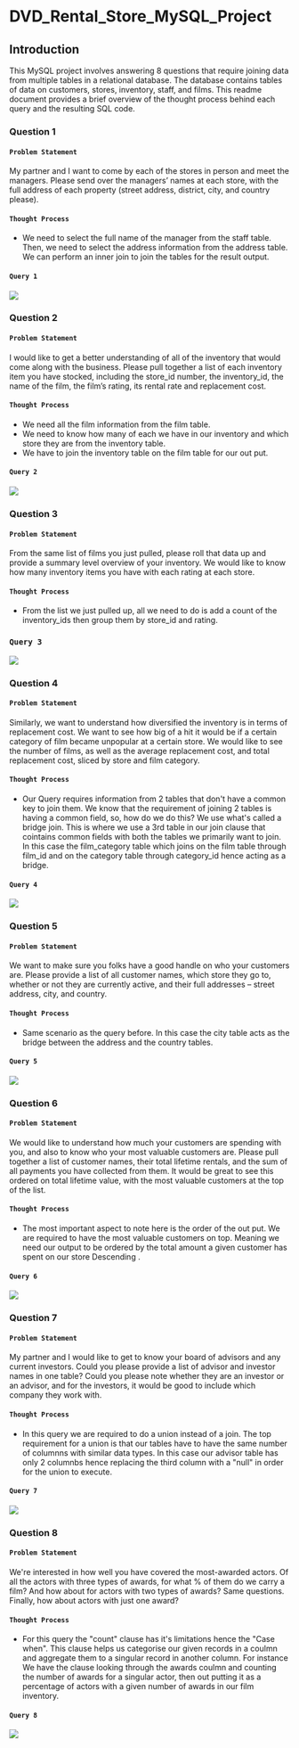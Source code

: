 # **DVD_Rental_Store_MySQL_Project**
## **Introduction**
This MySQL project involves answering 8 questions that require joining data from multiple tables in a relational database. The database contains tables of data on customers, stores, inventory, staff, and films. This readme document provides a brief overview of the thought process behind each query and the resulting SQL code.

### **Question 1**
#### `Problem Statement`
My partner and I want to come by each of the stores in person and meet the managers. Please send over the managers’ names at each store, with the full address of each property (street address, district, city, and country please).

#### `Thought Process`
- We need to select the full name of the manager from the staff table. Then, we need to select the address information from the address table. We can perform an inner join to join the tables for the result output.

#### `Query 1`
<img src="https://github.com/Symo-Stuart/DVD_Rental_Store_MySQL_Project/blob/main/Query%201.png">

### **Question 2**
#### `Problem Statement`
I would like to get a better understanding of all of the inventory that would come along with the business. Please pull together a list of each inventory item you have stocked, including the store_id number, the inventory_id, the name of the film, the film’s rating, its rental rate and replacement cost.

#### `Thought Process`
- We need all the film information from the film table.
- We need to know how many of each we have in our inventory and which store they are from the inventory table.
- We have to join the inventory table on the film table for our out put.

#### `Query 2`
<img src="https://github.com/Symo-Stuart/DVD_Rental_Store_MySQL_Project/blob/main/Query%202.png">

### **Question 3**
#### `Problem Statement`
From the same list of films you just pulled, please roll that data up and provide a summary level overview of your inventory. We would like to know how many inventory items you have with each rating at each store.

#### `Thought Process`
- From the list we just pulled up, all we need to do is add a count of the inventory_ids then group them by store_id and rating.

### `Query 3`
<img src="https://github.com/Symo-Stuart/DVD_Rental_Store_MySQL_Project/blob/main/Query%203.png">

### **Question 4**
#### `Problem Statement`
Similarly, we want to understand how diversified the inventory is in terms of replacement cost. We want to see how big of a hit it would be if a certain category of film became unpopular at a certain store. We would like to see the number of films, as well as the average replacement cost, and total replacement cost, sliced by store and film category.

#### `Thought Process`
- Our Query requires information from 2 tables that don't have a common key to join them. We know that the requirement of joining 2 tables is having a common field, so, how do we do this? We use what's called a bridge join. This is where we use a 3rd table in our join clause that cointains common fields with both the tables we primarily want to join. In this case the film_category table which joins on the film table through film_id and on the category table through category_id hence acting as a bridge.

#### `Query 4`
<img src="https://github.com/Symo-Stuart/DVD_Rental_Store_MySQL_Project/blob/main/Query%204.png">

### **Question 5**
#### `Problem Statement`
We want to make sure you folks have a good handle on who your customers are. Please provide a list of all customer names, which store they go to, whether or not they are currently active, and their full addresses – street address, city, and country.

#### `Thought Process`
- Same scenario as the query before. In this case the city table acts as the bridge between the address and the country tables.

#### `Query 5`
<img src="https://github.com/Symo-Stuart/DVD_Rental_Store_MySQL_Project/blob/main/Query%205.png">

### **Question 6**
#### `Problem Statement`
We would like to understand how much your customers are spending with you, and also to know who your most valuable customers are. Please pull together a list of customer names, their total lifetime rentals, and the sum of all payments you have collected from them. It would be great to see this ordered on total lifetime value, with the most valuable customers at the top of the list.

#### `Thought Process`
- The most important aspect to note here is the order of the out put. We are required to have the most valuable customers on top. Meaning we need our output to be ordered by the total amount a given customer has spent on our store Descending .

#### `Query 6`
<img src="https://github.com/Symo-Stuart/DVD_Rental_Store_MySQL_Project/blob/main/Query%206.png">

### **Question 7**
#### `Problem Statement`
My partner and I would like to get to know your board of advisors and any current investors. Could you please provide a list of advisor and investor names in one table? Could you please note whether they are an investor or an advisor, and for the investors, it would be good to include which company they work with.

#### `Thought Process`
- In this query we are required to do a union instead of a join. The top requirement for a union is that our tables have to have the same number of columnns with similar data types. In this case our advisor table has only 2 columnbs hence replacing the third column with a "null" in order for the union to execute.

#### `Query 7`
<img src="https://github.com/Symo-Stuart/DVD_Rental_Store_MySQL_Project/blob/main/Query%207.png">

### **Question 8**
#### `Problem Statement`
We're interested in how well you have covered the most-awarded actors. Of all the actors with three types of awards, for what % of them do we carry a film? And how about for actors with two types of awards? Same questions.  Finally, how about actors with just one award?

#### `Thought Process`
- For this query the "count" clause has it's limitations hence the "Case when". This clause helps us categorise our given records in a coulmn and aggregate them to a singular record in another column. For instance We have the clause looking through the awards coulmn and counting the number of awards for a singular actor, then out putting it as a percentage of actors with a given number of awards in our film inventory.

#### `Query 8`
<img src="https://github.com/Symo-Stuart/DVD_Rental_Store_MySQL_Project/blob/main/Query%208.png">